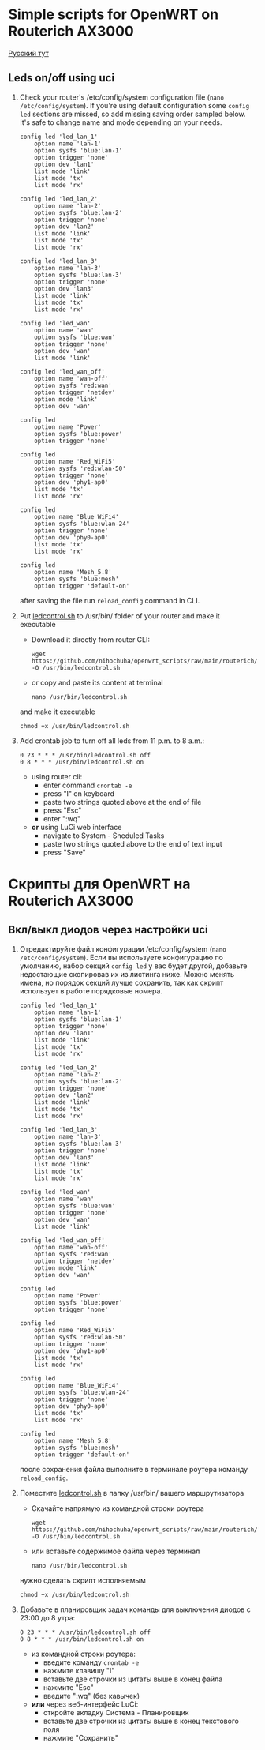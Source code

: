# Simple scripts for OpenWRT on Routerich AX3000 
[Русский тут](https://github.com/nihochuha/openwrt_scripts/tree/main/routerich#%D1%81%D0%BA%D1%80%D0%B8%D0%BF%D1%82%D1%8B-%D0%B4%D0%BB%D1%8F-openwrt-%D0%BD%D0%B0-routerich-ax3000)

## Leds on/off using uci
1. Check your router's /etc/config/system configuration file (`nano /etc/config/system`).
   If you're using default configuration some `config led` sections are missed, so add missing saving order sampled below. It's safe to change name and mode depending on your needs.
   ```
   config led 'led_lan_1'
	   option name 'lan-1'
	   option sysfs 'blue:lan-1'
	   option trigger 'none'
	   option dev 'lan1'
	   list mode 'link'
	   list mode 'tx'
	   list mode 'rx'
   
   config led 'led_lan_2'
	   option name 'lan-2'
	   option sysfs 'blue:lan-2'
	   option trigger 'none'
	   option dev 'lan2'
	   list mode 'link'
	   list mode 'tx'
	   list mode 'rx'
   
   config led 'led_lan_3'
	   option name 'lan-3'
	   option sysfs 'blue:lan-3'
	   option trigger 'none'
	   option dev 'lan3'
	   list mode 'link'
	   list mode 'tx'
	   list mode 'rx'
   
   config led 'led_wan'
	   option name 'wan'
	   option sysfs 'blue:wan'
	   option trigger 'none'
	   option dev 'wan'
	   list mode 'link'

   config led 'led_wan_off'
	   option name 'wan-off'
	   option sysfs 'red:wan'
	   option trigger 'netdev'
	   option mode 'link'
	   option dev 'wan'
   
   config led
	   option name 'Power'
	   option sysfs 'blue:power'
	   option trigger 'none'
   
   config led
	   option name 'Red_WiFi5'
	   option sysfs 'red:wlan-50'
	   option trigger 'none'
	   option dev 'phy1-ap0'
	   list mode 'tx'
	   list mode 'rx'
   
   config led
	   option name 'Blue_WiFi4'
	   option sysfs 'blue:wlan-24'
	   option trigger 'none'
	   option dev 'phy0-ap0'
	   list mode 'tx'
	   list mode 'rx'
   
   config led
	   option name 'Mesh_5.8'
	   option sysfs 'blue:mesh'
	   option trigger 'default-on'
   ```
   after saving the file run `reload_config` command in CLI.
   
2. Put [ledcontrol.sh](ledcontrol.sh) to /usr/bin/ folder of your router and make it executable
   - Download it directly from router CLI:
     ```
     wget https://github.com/nihochuha/openwrt_scripts/raw/main/routerich/ledcontrol.sh -O /usr/bin/ledcontrol.sh
     ```
   - or copy and paste its content at terminal
     ```
     nano /usr/bin/ledcontrol.sh
     ```
   
   and make it executable
   ```
   chmod +x /usr/bin/ledcontrol.sh
   ```
4. Add crontab job to turn off all leds from 11 p.m. to 8 a.m.:
   ```
   0 23 * * * /usr/bin/ledcontrol.sh off
   0 8 * * * /usr/bin/ledcontrol.sh on
   ```
   - using router cli:
     - enter command `crontab -e`
     - press "I" on keyboard
     - paste two strings quoted above at the end of file
     - press "Esc"
     - enter ":wq"
   - **or** using LuCi web interface
     - navigate to System - Sheduled Tasks
     - paste two strings quoted above to the end of text input
     - press "Save"
   

# Скрипты для OpenWRT на Routerich AX3000

## Вкл/выкл диодов через настройки uci
1. Отредактируйте файл конфигурации /etc/config/system (`nano /etc/config/system`).
   Если вы используете конфигурацию по умолчанию, набор секций `config led` у вас будет другой, добавьте недостающие скопировав их из листинга ниже. Можно менять имена, но порядок секций лучше сохранить, так как скрипт использует в работе порядковые номера.
   ```
   config led 'led_lan_1'
	   option name 'lan-1'
	   option sysfs 'blue:lan-1'
	   option trigger 'none'
	   option dev 'lan1'
	   list mode 'link'
	   list mode 'tx'
	   list mode 'rx'
   
   config led 'led_lan_2'
	   option name 'lan-2'
	   option sysfs 'blue:lan-2'
	   option trigger 'none'
	   option dev 'lan2'
	   list mode 'link'
	   list mode 'tx'
	   list mode 'rx'
   
   config led 'led_lan_3'
	   option name 'lan-3'
	   option sysfs 'blue:lan-3'
	   option trigger 'none'
	   option dev 'lan3'
	   list mode 'link'
	   list mode 'tx'
	   list mode 'rx'
   
   config led 'led_wan'
	   option name 'wan'
	   option sysfs 'blue:wan'
	   option trigger 'none'
	   option dev 'wan'
	   list mode 'link'

   config led 'led_wan_off'
	   option name 'wan-off'
	   option sysfs 'red:wan'
	   option trigger 'netdev'
	   option mode 'link'
	   option dev 'wan'
   
   config led
	   option name 'Power'
	   option sysfs 'blue:power'
	   option trigger 'none'
   
   config led
	   option name 'Red_WiFi5'
	   option sysfs 'red:wlan-50'
	   option trigger 'none'
	   option dev 'phy1-ap0'
	   list mode 'tx'
	   list mode 'rx'
   
   config led
	   option name 'Blue_WiFi4'
	   option sysfs 'blue:wlan-24'
	   option trigger 'none'
	   option dev 'phy0-ap0'
	   list mode 'tx'
	   list mode 'rx'
   
   config led
	   option name 'Mesh_5.8'
	   option sysfs 'blue:mesh'
	   option trigger 'default-on'
   ```
   после сохранения файла выполните в терминале роутера команду `reload_config`.
2. Поместите [ledcontrol.sh](ledcontrol.sh) в папку /usr/bin/ вашего маршрутизатора
   - Скачайте напрямую из командной строки роутера
     ```
     wget https://github.com/nihochuha/openwrt_scripts/raw/main/routerich/ledcontrol.sh -O /usr/bin/ledcontrol.sh
     ```
   - или вставьте содержимое файла через терминал
     ```
     nano /usr/bin/ledcontrol.sh
     ```
   
   нужно сделать скрипт исполняемым
   ```
   chmod +x /usr/bin/ledcontrol.sh
   ```
3. Добавьте в планировщик задач команды для выключения диодов с 23:00 до 8 утра:
   ```
   0 23 * * * /usr/bin/ledcontrol.sh off
   0 8 * * * /usr/bin/ledcontrol.sh on
   ```

   - из командной строки роутера:
     - введите команду `crontab -e`
     - нажмите клавишу "I"
     - вставьте две строчки из цитаты выше в конец файла
     - нажмите "Esc"
     - введите ":wq" (без кавычек)
   - **или** через веб-интерфейс LuCi:
     - откройте вкладку Система - Планировщик
     - вставьте две строчки из цитаты выше в конец текстового поля
     - нажмите "Сохранить"
